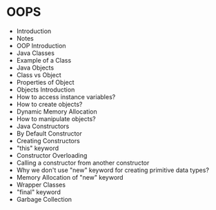 # OOPS

- Introduction
- Notes
- OOP Introduction
- Java Classes
- Example of a Class
- Java Objects
- Class vs Object
- Properties of Object
- Objects Introduction
- How to access instance variables?
- How to create objects?
- Dynamic Memory Allocation
- How to manipulate objects?
- Java Constructors
- By Default Constructor
- Creating Constructors
- "this" keyword
- Constructor Overloading
- Calling a constructor from another constructor
- Why we don't use "new" keyword for creating primitive data types?
- Memory Allocation of "new" keyword
- Wrapper Classes
- "final" keyword
- Garbage Collection


